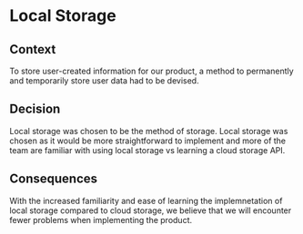 # Local Storage

## Context

To store user-created information for our product, a method to permanently and temporarily store user data had to be devised. 

## Decision

Local storage was chosen to be the method of storage. Local storage was chosen as it would be more straightforward to implement and more of the team are familiar with using local storage vs learning a cloud storage API. 

## Consequences

With the increased familiarity and ease of learning the implemnetation of local storage compared to cloud storage, we believe that we will encounter fewer problems when implementing the product. 